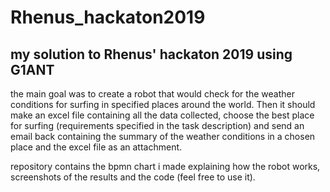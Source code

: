 # Rhenus_hackaton2019
## my solution to Rhenus' hackaton 2019 using G1ANT 

the main goal was to create a robot that would check for the weather conditions for surfing in specified places around the world. Then it should make an excel file containing all the data collected, choose the best place for surfing (requirements specified in the task description) and send an email back containing the summary of the weather conditions in a chosen place and the excel file as an attachment.

repository contains the bpmn chart i made explaining how the robot works, screenshots of the results and the code (feel free to use it).

